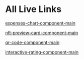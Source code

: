 # All Live Links

[expenses-chart-component-main](https://crbwebdevonly.github.io/All-frontend-Mentor-2022/expenses-chart-component-main/)

[nft-preview-card-component-main](https://crbwebdevonly.github.io/All-frontend-Mentor-2022/nft-preview-card-component-main/)

[qr-code-component-main](https://crbwebdevonly.github.io/All-frontend-Mentor-2022/qr-code-component-main/)

[interactive-rating-component-main](https://crbwebdevonly.github.io/All-frontend-Mentor-2022/interactive-rating-component-main/)
